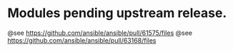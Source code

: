 # Modules pending upstream release.
@see https://github.com/ansible/ansible/pull/61575/files
@see https://github.com/ansible/ansible/pull/63168/files